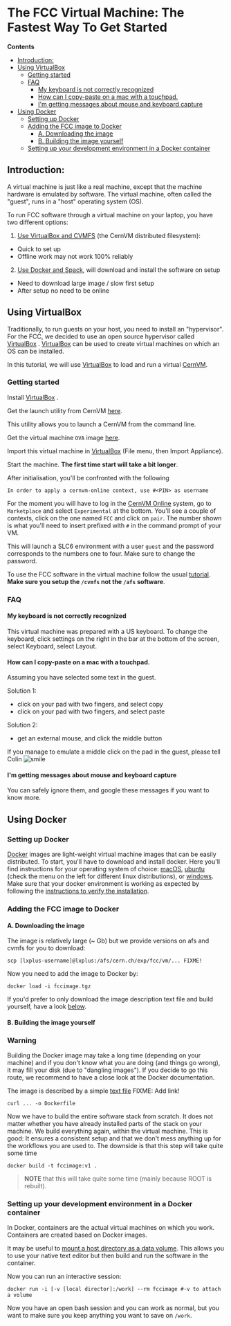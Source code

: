 The FCC Virtual Machine: The Fastest Way To Get Started
==

**Contents**
<!-- TOC -->

- [Introduction:](#introduction)
- [Using VirtualBox](#using-virtualbox)
  - [Getting started](#getting-started)
  - [FAQ](#faq)
    - [My keyboard is not correctly recognized](#my-keyboard-is-not-correctly-recognized)
    - [How can I copy-paste on a mac with a touchpad.](#how-can-i-copy-paste-on-a-mac-with-a-touchpad)
    - [I'm getting messages about mouse and keyboard capture](#im-getting-messages-about-mouse-and-keyboard-capture)
- [Using Docker](#using-docker)
  - [Setting up Docker](#setting-up-docker)
  - [Adding the FCC image to Docker](#adding-the-fcc-image-to-docker)
    - [A. Downloading the image](#a-downloading-the-image)
    - [B. Building the image yourself](#b-building-the-image-yourself)
  - [Setting up your development environment in a Docker container](#setting-up-your-development-environment-in-a-docker-container)

<!-- /TOC -->

## Introduction:

A virtual machine is just like a real machine, except that the machine
hardware is emulated by software. The virtual machine, often called the
"guest", runs in a "host" operating system (OS).

To run FCC software through a virtual machine on your laptop, you have two different options:

1. [Use VirtualBox and CVMFS](#using-virtualbox) (the CernVM distributed filesystem):
  - Quick to set up
  - Offline work may not work 100% reliably
2. [Use Docker and Spack](#using-docker), will download and install the software on setup
  - Need to download large image / slow first setup
  - After setup no need to be online

## Using VirtualBox

Traditionally, to run guests on your host, you need to install an "hypervisor". For the
FCC, we decided to use an open source hypervisor called
[VirtualBox](https://www.virtualbox.org/wiki/Downloads) .
[VirtualBox](https://www.virtualbox.org/wiki/Downloads) can be used to
create virtual machines on which an OS can be installed.

In this tutorial, we will use
[VirtualBox](https://www.virtualbox.org/wiki/Downloads) to load and run
a virtual [CernVM](ttps://cernvm.cern.ch).

### Getting started

Install [VirtualBox](https://www.virtualbox.org/wiki/Downloads) .

Get the launch utility from CernVM [here](http://cernvm.cern.ch/portal/launch).

This utility allows you to launch a CernVM from the command line.


Get the virtual machine `OVA` image [here](https://cernvm.cern.ch/portal/downloads).

Import this virtual machine in
[VirtualBox](https://www.virtualbox.org/wiki/Downloads) (File menu, then
Import Appliance).

Start the machine. **The first time start will take a bit longer**.

After initialisation, you'll be confronted with the following

```
In order to apply a cernvm-online context, use #<PIN> as username
```

For the moment you will have to log in the [CernVM Online](https://cernvm-online.cern.ch) system, go to `Marketplace` and
select `Experimental` at the bottom. You'll see a couple of contexts, click on the one named `FCC` and click on `pair`.
The number shown is what you'll need to insert prefixed with `#` in the command prompt of your VM.

This will launch a SLC6 environment with a user `guest` and the password corresponds to the numbers one to four. Make
sure to change the password.


To use the FCC software in the virtual machine follow the usual [tutorial](FccSoftwareGettingStarted.md).
**Make sure you setup the `/cvmfs` not the `/afs` software**.

### FAQ

#### My keyboard is not correctly recognized

This virtual machine was prepared with a US keyboard. To change the keyboard, click settings on the right in the bar
at the bottom of the screen, select Keyboard, select Layout.

#### How can I copy-paste on a mac with a touchpad.

Assuming you have selected some text in the guest.

Solution 1:

-   click on your pad with two fingers, and select copy
-   click on your pad with two fingers, and select paste

Solution 2:

-   get an external mouse, and click the middle button

If you manage to emulate a middle click on the pad in the guest, please
tell Colin
![smile](https://twiki.cern.ch/twiki/pub/TWiki/SmiliesPlugin/smile.gif "smile")

#### I'm getting messages about mouse and keyboard capture

You can safely ignore them, and google these messages if you want to
know more.


## Using Docker

### Setting up Docker

[Docker](https://www.docker.com) images are light-weight virtual machine images that can be easily distributed. To start, you'll have to
download and install docker. Here you'll find instructions for your operating system of choice:
[macOS](https://docs.docker.com/engine/installation/mac/), [ubuntu](https://docs.docker.com/engine/installation/linux/ubuntulinux/)
(check the menu on the left for different linux distributions), or [windows](https://docs.docker.com/engine/installation/windows/).
Make sure that your docker environment is working as expected by following the
[instructions to verify the installation](https://docs.docker.com/engine/getstarted/step_one/#/step-3-verify-your-installation).


### Adding the FCC image to Docker

#### A. Downloading the image

The image is relatively large (~ Gb) but we provide versions on afs and cvmfs for you to download:

```
scp [lxplus-username]@lxplus:/afs/cern.ch/exp/fcc/vm/... FIXME!
```

Now you need to add the image to Docker by:

```
docker load -i fccimage.tgz
```

If you'd prefer to only download the image description text file and build yourself, have a look
[below](#building-the-image-yourself).

#### B. Building the image yourself

<div class="panel panel-warning">
    <div class="panel-heading"><h3 class="panel-title">
        <span class="glyphicon glyphicon-info-sign" aria-hidden="true"> </span>
        Warning
    </h3></div>
    <div class="panel-body">
     <p>Building the Docker image may take a long time (depending on your machine) and if you don't know what you
are doing (and things go wrong), it may fill your disk (due to "dangling images"). If you decide to go this route, we
recommend to have a close look at the Docker documentation.</p>
    </div>
</div>

The image is described by a simple [text file]() FIXME: Add link!

```
curl ... -o Dockerfile
```

Now we have to build the entire software stack from scratch. It does
not matter whether you have already installed parts of the stack on your machine. We build everything again, within
the virtual machine. This is good: It ensures a consistent setup and that we don't mess anything up for the workflows
you are used to. The downside is that this step will take quite some time

```
docker build -t fccimage:v1 .
```

> **NOTE** that this will take quite some time (mainly because ROOT is rebuilt).

### Setting up your development environment in a Docker container

In Docker, containers are the actual virtual machines on which you work.  Containers are created based on Docker images.

It may be useful to
[mount a host directory as a data volume](https://docs.docker.com/engine/tutorials/dockervolumes/#/mount-a-host-directory-as-a-data-volume).
This allows you to use your native text editor but then build and run the software in the container.

Now you can run an interactive session:

```
docker run -i [-v [local director]:/work] --rm fccimage #-v to attach a volume
```

Now you have an open bash session and you can work as normal, but you want to make sure you keep anything you want to save
on `/work`.
